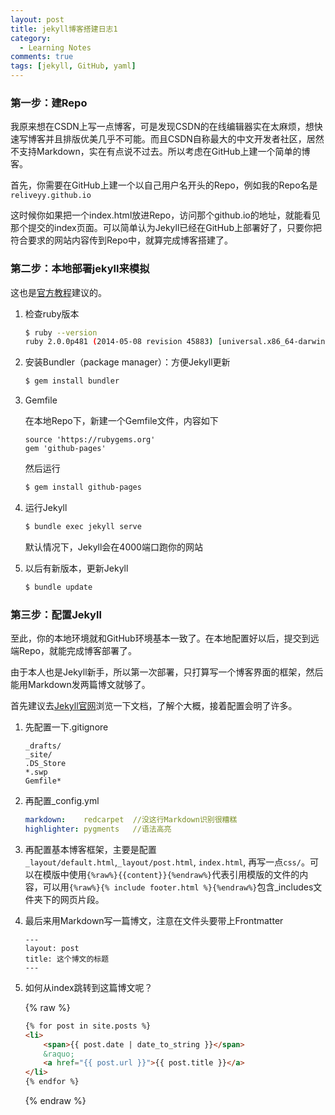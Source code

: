 ```yaml
---
layout: post
title: jekyll博客搭建日志1
category: 
  - Learning Notes
comments: true
tags: [jekyll, GitHub, yaml]
---
```


### 第一步：建Repo

我原来想在CSDN上写一点博客，可是发现CSDN的在线编辑器实在太麻烦，想快速写博客并且排版优美几乎不可能。而且CSDN自称最大的中文开发者社区，居然不支持Markdown，实在有点说不过去。所以考虑在GitHub上建一个简单的博客。

首先，你需要在GitHub上建一个以自己用户名开头的Repo，例如我的Repo名是`reliveyy.github.io`

这时候你如果把一个index.html放进Repo，访问那个github.io的地址，就能看见那个提交的index页面。可以简单认为Jekyll已经在GitHub上部署好了，只要你把符合要求的网站内容传到Repo中，就算完成博客搭建了。

<!--more-->

### 第二步：本地部署jekyll来模拟
这也是[官方教程](https://help.github.com/articles/using-jekyll-with-pages/)建议的。

1. 	检查ruby版本

	```sh
	$ ruby --version
	ruby 2.0.0p481 (2014-05-08 revision 45883) [universal.x86_64-darwin14]
	```
2. 	安装Bundler（package manager）：方便Jekyll更新

	```sh
	$ gem install bundler
	```
3. 	Gemfile
	
	在本地Repo下，新建一个Gemfile文件，内容如下

	```
	source 'https://rubygems.org'
	gem 'github-pages'
	```
	然后运行

	```sh
	$ gem install github-pages
	```
4. 	运行Jekyll
	
	```sh
	$ bundle exec jekyll serve
	```
	默认情况下，Jekyll会在4000端口跑你的网站

5. 	以后有新版本，更新Jekyll
	
	```sh
	$ bundle update
	```

### 第三步：配置Jekyll

至此，你的本地环境就和GitHub环境基本一致了。在本地配置好以后，提交到远端Repo，就能完成博客部署了。

由于本人也是Jekyll新手，所以第一次部署，只打算写一个博客界面的框架，然后能用Markdown发两篇博文就够了。

首先建议去[Jekyll官网](http://jekyllrb.com/)浏览一下文档，了解个大概，接着配置会明了许多。

1.	先配置一下.gitignore

	```
	_drafts/
	_site/
	.DS_Store
	*.swp
	Gemfile*
	```
2. 再配置_config.yml

	```yaml
	markdown:    redcarpet  //没这行Markdown识别很糟糕
	highlighter: pygments   //语法高亮
	```

3. 再配置基本博客框架，主要是配置`_layout/default.html`,`_layout/post.html`, `index.html`, 再写一点`css/`。可以在模版中使用`{%raw%}{{content}}{%endraw%}`代表引用模版的文件的内容，可以用`{%raw%}{% include footer.html %}{%endraw%}`包含_includes文件夹下的网页片段。

4. 最后来用Markdown写一篇博文，注意在文件头要带上Frontmatter

	```
	---
	layout: post
	title: 这个博文的标题
	---
	```

5. 如何从index跳转到这篇博文呢？

	{% raw %}
	```html
	{% for post in site.posts %}
	<li>
		<span>{{ post.date | date_to_string }}</span>
		&raquo;
		<a href="{{ post.url }}">{{ post.title }}</a>
	</li>
	{% endfor %}
	```
	{% endraw %}








